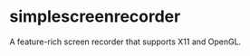 simplescreenrecorder
====================

A feature-rich screen recorder that supports X11 and OpenGL.
